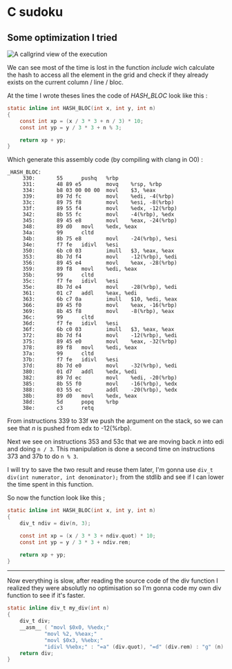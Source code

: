 C sudoku
========

Some optimization I tried
-------------------------

![A callgrind view of the execution](img/no_opt.png)

We can see most of the time is lost in the function _include_ wich calculate the hash to access all the element in the grid and check if they already exists on the current column / line / bloc.

At the time I wrote theses lines the code of *HASH\_BLOC* look like this :

```C
static inline int HASH_BLOC(int x, int y, int n)
{
	const int xp = (x / 3 * 3 + n / 3) * 10;
	const int yp = y / 3 * 3 + n % 3;

	return xp + yp;
}
```

Which generate this assembly code (by compiling with clang in O0) :

```assembly
_HASH_BLOC:
     330:       55      pushq   %rbp
     331:       48 89 e5        movq    %rsp, %rbp
     334:       b8 03 00 00 00  movl    $3, %eax
     339:       89 7d fc        movl    %edi, -4(%rbp)
     33c:       89 75 f8        movl    %esi, -8(%rbp)
     33f:       89 55 f4        movl    %edx, -12(%rbp)
     342:       8b 55 fc        movl    -4(%rbp), %edx
     345:       89 45 e8        movl    %eax, -24(%rbp)
     348:       89 d0   movl    %edx, %eax
     34a:       99      cltd
     34b:       8b 75 e8        movl    -24(%rbp), %esi
     34e:       f7 fe   idivl   %esi
     350:       6b c0 03        imull   $3, %eax, %eax
     353:       8b 7d f4        movl    -12(%rbp), %edi
     356:       89 45 e4        movl    %eax, -28(%rbp)
     359:       89 f8   movl    %edi, %eax
     35b:       99      cltd
     35c:       f7 fe   idivl   %esi
     35e:       8b 7d e4        movl    -28(%rbp), %edi
     361:       01 c7   addl    %eax, %edi
     363:       6b c7 0a        imull   $10, %edi, %eax
     366:       89 45 f0        movl    %eax, -16(%rbp)
     369:       8b 45 f8        movl    -8(%rbp), %eax
     36c:       99      cltd
     36d:       f7 fe   idivl   %esi
     36f:       6b c0 03        imull   $3, %eax, %eax
     372:       8b 7d f4        movl    -12(%rbp), %edi
     375:       89 45 e0        movl    %eax, -32(%rbp)
     378:       89 f8   movl    %edi, %eax
     37a:       99      cltd
     37b:       f7 fe   idivl   %esi
     37d:       8b 7d e0        movl    -32(%rbp), %edi
     380:       01 d7   addl    %edx, %edi
     382:       89 7d ec        movl    %edi, -20(%rbp)
     385:       8b 55 f0        movl    -16(%rbp), %edx
     388:       03 55 ec        addl    -20(%rbp), %edx
     38b:       89 d0   movl    %edx, %eax
     38d:       5d      popq    %rbp
     38e:       c3      retq
```

From instructions 339 to 33f we push the argument on the stack, so we can see that *n* is pushed from edx to -12(%rbp).

Next we see on instructions 353 and 53c that we are moving back *n* into edi and doing `n / 3`.
This manipulation is done a second time on instructions 373 and 37b to do `n % 3`.

I will try to save the two result and reuse them later, I'm gonna use `div_t div(int numerator, int denominator);` from the stdlib and see if I can lower the time spent in this function.

So now the function look like this ;

```C
static inline int HASH_BLOC(int x, int y, int n)
{
	div_t ndiv = div(n, 3);

	const int xp = (x / 3 * 3 + ndiv.quot) * 10;
	const int yp = y / 3 * 3 + ndiv.rem;

	return xp + yp;
}
```

-------------------------

Now everything is slow, after reading the source code of the div function I realized they were absolutly no optimisation so I'm gonna code my own div function to see if it's faster.

```c
static inline div_t my_div(int n)
{
	div_t div;
	__asm__ ( "movl $0x0, %%edx;"
			"movl %2, %%eax;"
			"movl $0x3, %%ebx;"
			"idivl %%ebx;" : "=a" (div.quot), "=d" (div.rem) : "g" (n) );
	return div;
}
```








